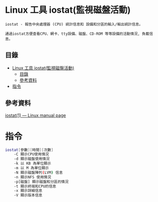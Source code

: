 # Linux 工具 iostat(監視磁盤活動)

```
iostat - 報告中央處理器 (CPU) 統計信息和 設備和分區的輸入/輸出統計信息。

通過iostat方便查看CPU、網卡、tty設備、磁盤、CD-ROM 等等設備的活動情況, 負載信息。
```

## 目錄

- [Linux 工具 iostat(監視磁盤活動)](#linux-工具-iostat監視磁盤活動)
	- [目錄](#目錄)
	- [參考資料](#參考資料)
- [指令](#指令)

## 參考資料

[iostat(1) — Linux manual page](https://man7.org/linux/man-pages/man1/iostat.1.html)

# 指令

```bash
iostat[參數][時間][次數]
	-C 顯示CPU使用情況
	-d 顯示磁盤使用情況
	-k 以 KB 為單位顯示
	-m 以 M 為單位顯示
	-N 顯示磁盤陣列(LVM) 信息
	-n 顯示NFS 使用情況
	-p[磁盤] 顯示磁盤和分區的情況
	-t 顯示終端和CPU的信息
	-x 顯示詳細信息
	-V 顯示版本信息
```

